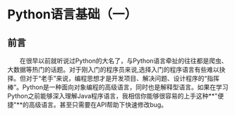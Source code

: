 # Python语言基础（一） #
## 前言 ##
&emsp;&emsp;在很早以前就听说过Python的大名了，与Python语言牵扯的往往都是爬虫、大数据等热门的话题。对于刚入门的程序员来说,选择入门的程序语言有些难以抉择。但对于“老手”来说，编程思想才是开发项目、解决问题、设计程序的“指挥棒”。Python是一种面向对象编程的高级语言，同时也是解释型语言。如果在学习Python之前能够深入理解Java程序语言，我相信你能够很容易的上手这种**"便捷"**的高级语言。甚至只需要在API帮助下快速修改bug。
